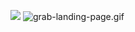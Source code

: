 <a href="https://codeclimate.com/github/BadCodeFan/BrainGameWhatever/maintainability"><img src="https://api.codeclimate.com/v1/badges/e98f704676e18b680d18/maintainability" /></a>
![grab-landing-page](https://github.com/BadCodeFan/BrainGameWhatever/blob/main/ezgif.com-animated-gif-maker%20(1)).gif
